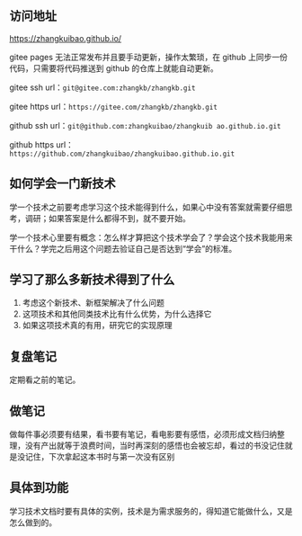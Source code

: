 <author-info date="1629973516385"></author-info>

## 访问地址

https://zhangkuibao.github.io/

gitee pages 无法正常发布并且要手动更新，操作太繁琐，在 github 上同步一份代码，只需要将代码推送到 github 的仓库上就能自动更新。

gitee ssh url：`git@gitee.com:zhangkb/zhangkb.git`

gitee https url：`https://gitee.com/zhangkb/zhangkb.git`

github ssh url：`git@github.com:zhangkuibao/zhangkuib ao.github.io.git`

github https url：`https://github.com/zhangkuibao/zhangkuibao.github.io.git`

## 如何学会一门新技术

学一个技术之前要考虑学习这个技术能得到什么，如果心中没有答案就需要仔细思考，调研；如果答案是什么都得不到，就不要开始。

学一个技术心里要有概念：怎么样才算把这个技术学会了？学会这个技术我能用来干什么？学完之后用这个问题去验证自己是否达到“学会”的标准。

## 学习了那么多新技术得到了什么

1. 考虑这个新技术、新框架解决了什么问题
2. 这项技术和其他同类技术比有什么优势，为什么选择它
3. 如果这项技术真的有用，研究它的实现原理

## 复盘笔记

定期看之前的笔记。

## 做笔记

做每件事必须要有结果，看书要有笔记，看电影要有感悟，必须形成文档归纳整理，没有产出就等于浪费时间，当时再深刻的感悟也会被忘却，看过的书没记住就是没记住，下次拿起这本书时与第一次没有区别

## 具体到功能

学习技术文档时要有具体的实例，技术是为需求服务的，得知道它能做什么，又是怎么做到的。